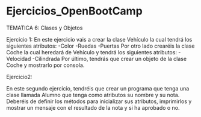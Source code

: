 # Ejercicios_OpenBootCamp

TEMATICA 6: Clases y Objetos

Ejercicio 1:
  En este ejercicio vais a crear la clase Vehículo la cual tendrá los siguientes atributos:
-Color
-Ruedas
-Puertas
  Por otro lado crearéis la clase Coche la cual heredará de Vehículo y tendrá los siguientes atributos:
-Velocidad
-Cilindrada
  Por último, tendrás que crear un objeto de la clase Coche y mostrarlo por consola.

Ejercicio2:

En este segundo ejercicio, tendréis que crear un programa que tenga una clase llamada Alumno que tenga como atributos su nombre y su nota. Deberéis de definir los métodos para inicializar sus atributos, imprimirlos y mostrar un mensaje con el resultado de la nota y si ha aprobado o no.
